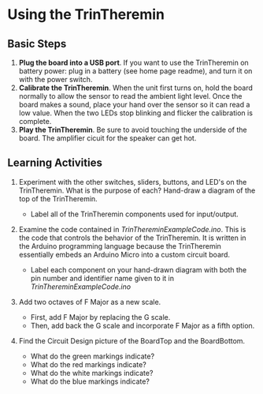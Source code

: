 # Using the TrinTheremin

## Basic Steps
1. **Plug the board into a USB port**. If you want to use the TrinTheremin on battery power: plug in a battery (see home page readme), and turn it on with the power switch.
2. **Calibrate the TrinTheremin**. When the unit first turns on, hold the board normally to allow the sensor to read the ambient light level.   Once the board makes a sound, place your hand over the sensor so it can read a low value.   When the two LEDs stop blinking and flicker the calibration is complete.
3. **Play the TrinTheremin**. Be sure to avoid touching the underside of the board. The amplifier cicuit for the speaker can get hot.

## Learning Activities
1. Experiment with the other switches, sliders, buttons, and LED's on the TrinTheremin. What is the purpose of each? Hand-draw a diagram of the top of the TrinTheremin. 
   - Label all of the TrinTheremin components used for input/output.

2. Examine the code contained in *TrinThereminExampleCode.ino*. This is the code that controls the behavior of the TrinTheremin. It is written in the Arduino programming language because the TrinTheremin essentially embeds an Arduino Micro into a custom circuit board. 
   - Label each component on your hand-drawn diagram with both the pin number and identifier name given to it in *TrinThereminExampleCode.ino*

3. Add two octaves of F Major as a new scale.
   - First, add F Major by replacing the G scale.
   - Then, add back the G scale and incorporate F Major as a fifth option.
   
4. Find the Circuit Design picture of the BoardTop and the BoardBottom.
   - What do the green markings indicate?
   - What do the red markings indicate?
   - What do the white markings indicate?
   - What do the blue markings indicate?

